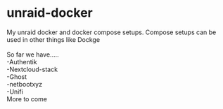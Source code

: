 # unraid-docker
My unraid docker and docker compose setups. Compose setups can be used in other things like Dockge<br>
<br>
So far we have.....<br>
  -Authentik<br>
  -Nextcloud-stack<br>
  -Ghost<br>
  -netbootxyz<br>
  -Unifi<br>
  More to come
